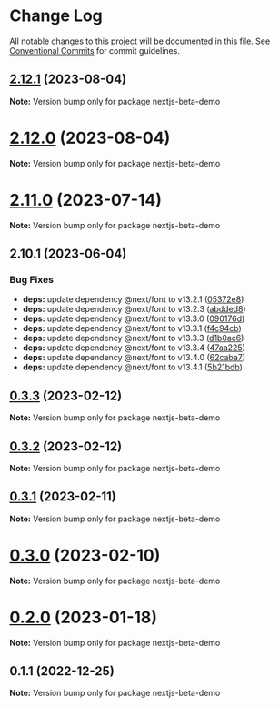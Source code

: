 # Change Log

All notable changes to this project will be documented in this file.
See [Conventional Commits](https://conventionalcommits.org) for commit guidelines.

## [2.12.1](https://github.com/tsparticles/react/compare/v2.12.0...v2.12.1) (2023-08-04)

**Note:** Version bump only for package nextjs-beta-demo





# [2.12.0](https://github.com/tsparticles/react/compare/v2.11.0...v2.12.0) (2023-08-04)

**Note:** Version bump only for package nextjs-beta-demo





# [2.11.0](https://github.com/tsparticles/react/compare/v2.10.1...v2.11.0) (2023-07-14)

**Note:** Version bump only for package nextjs-beta-demo





## 2.10.1 (2023-06-04)


### Bug Fixes

* **deps:** update dependency @next/font to v13.2.1 ([05372e8](https://github.com/tsparticles/react/commit/05372e8b78d10b0e2e1360c046b6eb32c279389f))
* **deps:** update dependency @next/font to v13.2.3 ([abdded8](https://github.com/tsparticles/react/commit/abdded840c5e46cdc428a591ccf6448bd601bd63))
* **deps:** update dependency @next/font to v13.3.0 ([090176d](https://github.com/tsparticles/react/commit/090176de2b16bb7589241bf06fa40f92d0191f4c))
* **deps:** update dependency @next/font to v13.3.1 ([f4c94cb](https://github.com/tsparticles/react/commit/f4c94cb2a72dd32d947273dd8566bc459ec0876d))
* **deps:** update dependency @next/font to v13.3.3 ([d1b0ac6](https://github.com/tsparticles/react/commit/d1b0ac63010c6da4b1ba83ee3982b40e3e509a02))
* **deps:** update dependency @next/font to v13.3.4 ([47aa225](https://github.com/tsparticles/react/commit/47aa225f0e16ef70d6b721fe67472757e0f211da))
* **deps:** update dependency @next/font to v13.4.0 ([62caba7](https://github.com/tsparticles/react/commit/62caba7b5161e7ffd22298cff6efe0318928ee9e))
* **deps:** update dependency @next/font to v13.4.1 ([5b21bdb](https://github.com/tsparticles/react/commit/5b21bdb26fdcd00762cf5043ce6d3f025720462d))





## [0.3.3](https://github.com/matteobruni/tsparticles/compare/nextjs-beta-demo@0.3.2...nextjs-beta-demo@0.3.3) (2023-02-12)

**Note:** Version bump only for package nextjs-beta-demo

## [0.3.2](https://github.com/matteobruni/tsparticles/compare/nextjs-beta-demo@0.3.1...nextjs-beta-demo@0.3.2) (2023-02-12)

**Note:** Version bump only for package nextjs-beta-demo

## [0.3.1](https://github.com/matteobruni/tsparticles/compare/nextjs-beta-demo@0.3.0...nextjs-beta-demo@0.3.1) (2023-02-11)

**Note:** Version bump only for package nextjs-beta-demo

# [0.3.0](https://github.com/matteobruni/tsparticles/compare/nextjs-beta-demo@0.2.0...nextjs-beta-demo@0.3.0) (2023-02-10)

**Note:** Version bump only for package nextjs-beta-demo

# [0.2.0](https://github.com/matteobruni/tsparticles/compare/nextjs-beta-demo@0.1.1...nextjs-beta-demo@0.2.0) (2023-01-18)

**Note:** Version bump only for package nextjs-beta-demo

## 0.1.1 (2022-12-25)

**Note:** Version bump only for package nextjs-beta-demo
